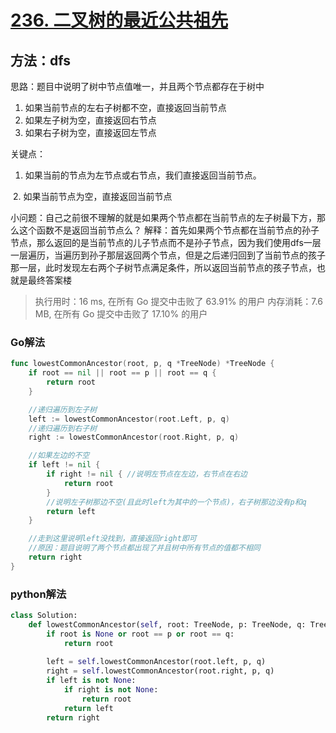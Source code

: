 # [236. 二叉树的最近公共祖先](https://leetcode-cn.com/problems/lowest-common-ancestor-of-a-binary-tree/)

## 方法：dfs

思路：题目中说明了树中节点值唯一，并且两个节点都存在于树中

1. 如果当前节点的左右子树都不空，直接返回当前节点
2. 如果左子树为空，直接返回右节点
3. 如果右子树为空，直接返回左节点

关键点：

1. 如果当前的节点为左节点或右节点，我们直接返回当前节点。

​		2. 如果当前节点为空，直接返回当前节点

小问题：自己之前很不理解的就是如果两个节点都在当前节点的左子树最下方，那么这个函数不是返回当前节点么？
		解释：首先如果两个节点都在当前节点的孙子节点，那么返回的是当前节点的儿子节点而不是孙子节点，因为我们使用dfs一层一层遍历，当遍历到孙子那层返回两个节点，但是之后递归回到了当前节点的孩子那一层，此时发现左右两个子树节点满足条件，所以返回当前节点的孩子节点，也就是最终答案楼

> 执行用时：16 ms, 在所有 Go 提交中击败了 63.91% 的用户
> 		内存消耗：7.6 MB, 在所有 Go 提交中击败了 17.10% 的用户

### Go解法

```go
func lowestCommonAncestor(root, p, q *TreeNode) *TreeNode {
	if root == nil || root == p || root == q {
		return root
	}

	//递归遍历到左子树
	left := lowestCommonAncestor(root.Left, p, q)
	//递归遍历到右子树
	right := lowestCommonAncestor(root.Right, p, q)

	//如果左边的不空
	if left != nil {
		if right != nil { //说明左节点在左边，右节点在右边
			return root
		}
		//说明左子树那边不空(且此时left为其中的一个节点)，右子树那边没有p和q
		return left
	}

	//走到这里说明left没找到，直接返回right即可
	//原因：题目说明了两个节点都出现了并且树中所有节点的值都不相同
	return right
}
```

### python解法

```python
class Solution:
    def lowestCommonAncestor(self, root: TreeNode, p: TreeNode, q: TreeNode) -> TreeNode:
        if root is None or root == p or root == q:
            return root
        
        left = self.lowestCommonAncestor(root.left, p, q)
        right = self.lowestCommonAncestor(root.right, p, q)
        if left is not None:
            if right is not None:
                return root
            return left
        return right
```

